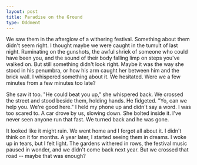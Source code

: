 ```yaml
---
layout: post
title: Paradise on the Ground
type: Oddment
---
```


We saw them in the afterglow of a withering festival. Something about them didn't seem right. I thought maybe we were caught in the tumult of last night. Ruminating on the gunshots, the awful shriek of someone who could have been you, and the sound of their body falling limp on steps you've walked on. But still something didn't look right. Maybe it was the way she stood in his penumbra, or how his arm caught her between him and the brick wall. I whispered something about it. We hesitated. Were we a few minutes from a few minutes too late?

She saw it too. "He could beat you up," she whispered back.  We crossed the street and stood beside them, holding hands. He fidgeted. "Yo, can we help you. We're good here." I held my phone up and didn't say a word. I was too scared to. A car drove by us, slowing down. She bolted inside it. I've never seen anyone run that fast. We turned back and he was gone.

It looked like it might rain. We went home and I forgot all about it. I didn't think on it for months. A year later, I started seeing them in dreams.  I woke up in tears, but I felt light. The gardens withered in rows, the festival music paused in wonder, and we didn't come back next year. But we crossed that road -- maybe that was enough?

